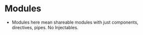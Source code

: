 # Modules

- Modules here mean shareable modules with just components, directives, pipes. No Injectables.